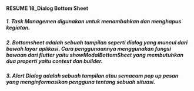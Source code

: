 #### RESUME 18_Dialog Bottom Sheet

##### 1. Task Managemen digunakan untuk menambahkan dan menghapus kegiatan.

##### 2. Bottomsheet adalah sebuah tampilan seperti dialog yang muncul dari bawah layar aplikasi. Cara penggunaannya menggunakan fungsi bawaan dari flutter yaitu showModalBottomSheet yang membutuhkan dua properti yaitu context dan builder.

##### 3. Alert Dialog adalah sebuah tampilan atau semacam pop up pesan yang menginformasikan pengguna tentang sebuah situasi.
